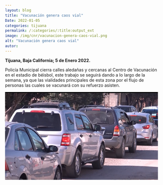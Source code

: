 ```yaml
---
layout: blog
title: "Vacunación genera caos vial"
Date: 2022-01-05
categories: tijuana
permalink: /:categories/:title:output_ext
image: /img/cnr/vacunacion-genera-caos-vial.png
alt: "Vacunación genera caos vial"
autor:
---
```


**Tijuana, Baja California; 5 de Enero 2022.** 

Policía Municipal cierra calles aledañas y cercanas al Centro de Vacunación en el estadio de béisbol, este trabajo se seguirá dando a lo largo de la semana, ya que las vialidades principales de esta zona por el flujo de personas las cuales se vacunará con su refuerzo asisten.

<div id="carouselExampleSlidesOnly" class="carousel slide" data-ride="carousel">
  <div class="carousel-inner">
    <div class="carousel-item active">
       <img class="d-block w-100" src="/img/cnr/vacunacion-genera-caos-vial.png" loading="lazy"  alt="Vacunación genera caos vial">
    </div>
  </div>
</div>